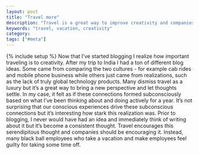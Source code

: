 ```yaml
---
layout: post
title: "Travel more"
description: "Travel is a great way to improve creativity and companies should be encouraging it. Instead many are trying to restricti t."
keywords: "travel, vacation, creativity"
category:
tags: ["#meta"]
---
```

{% include setup %}
Now that I’ve started blogging I realize how important traveling is to creativity. After my trip to India I had a ton of different blog ideas. Some came from comparing the two cultures - for example cab rides and mobile phone business while others just came from realizations, such as the lack of truly global technology products. Many dismiss travel as a luxury but it’s a great way to bring a new perspective and let thoughts settle. In my case, it felt as if these connections formed subconsciously based on what I’ve been thinking about and doing actively for a year. It’s not surprising that our conscious experiences drive these subconscious connections but it’s interesting how stark this realization was. Prior to blogging, I never would have had an idea and immediately think of writing about it but it’s become a consistent thought. Travel encourages this serendipitous thought and companies should be encouraging it. Instead, many black ball employees who take a vacation and make employees feel guilty for taking some time off.
